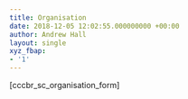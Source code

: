 ```yaml
---
title: Organisation
date: 2018-12-05 12:02:55.000000000 +00:00
author: Andrew Hall
layout: single
xyz_fbap:
- '1'
---
```

[cccbr\_sc\_organisation_form]
